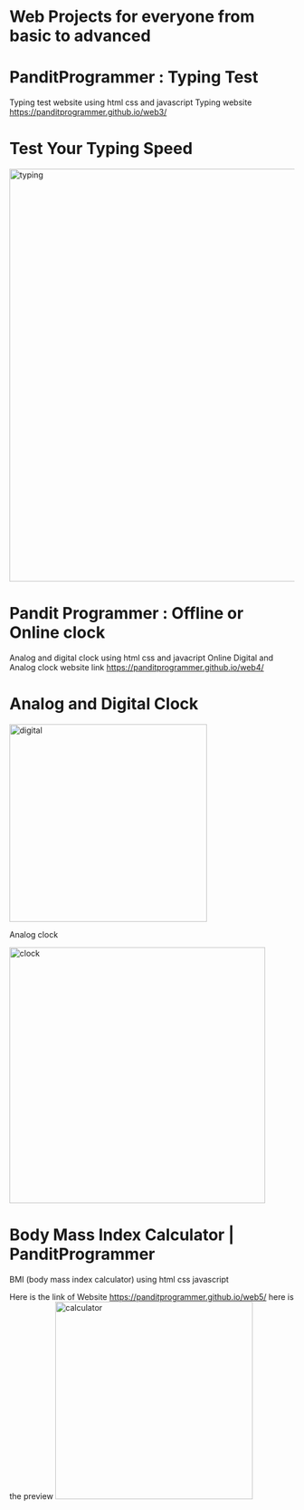 # Web Projects for everyone from basic to advanced

# PanditProgrammer : Typing Test
Typing test website using html css and javascript 
Typing website https://panditprogrammer.github.io/web3/
# Test Your Typing Speed 

<img width="729" alt="typing" src="https://user-images.githubusercontent.com/65272533/112955509-209bce80-915d-11eb-8680-f68b4f7123b1.PNG">


# Pandit Programmer : Offline or Online clock
Analog and digital clock using html css and javacript 
Online Digital and Analog clock website link https://panditprogrammer.github.io/web4/


# Analog and Digital Clock
<img width="349" alt="digital" src="https://user-images.githubusercontent.com/65272533/112957930-91dc8100-915f-11eb-922d-371aaf97046c.PNG">

Analog clock

<img width="452" alt="clock" src="https://user-images.githubusercontent.com/65272533/112957757-622d7900-915f-11eb-99ed-5fca3f8ed8b1.png">


# Body Mass Index Calculator | PanditProgrammer
BMI (body mass index calculator) using html css javascript 

Here is the link of Website https://panditprogrammer.github.io/web5/
here is the preview
<img width="349" alt="calculator" src="https://user-images.githubusercontent.com/65272533/112954176-c9492e80-915b-11eb-8547-46cf9b812e01.PNG">
